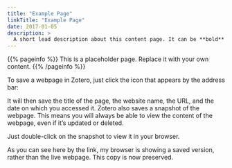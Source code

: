 ```yaml
---
title: "Example Page"
linkTitle: "Example Page"
date: 2017-01-05
description: >
  A short lead description about this content page. It can be **bold** or _italic_ and can be split over multiple paragraphs.
---
```


{{% pageinfo %}}
This is a placeholder page. Replace it with your own content.
{{% /pageinfo %}}


To save a webpage in Zotero, just click the icon that appears by the address bar:

It will then save the title of the page, the website name, the URL, and the date on which you accessed it. Zotero also saves a snapshot of the webpage. This means you will always be able to view the content of the webpage, even if it’s updated or deleted.

Just double-click on the snapshot to view it in your browser.

As you can see here by the link, my browser is showing a saved version, rather than the live webpage. This copy is now preserved.

